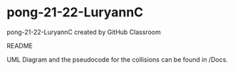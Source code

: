 # pong-21-22-LuryannC
pong-21-22-LuryannC created by GitHub Classroom

README

UML Diagram and the pseudocode for the collisions can be found in /Docs.
